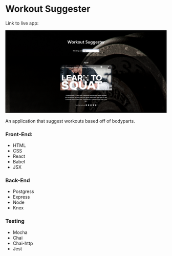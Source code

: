 # Workout Suggester


Link to live app: 

![Workout Suggester screenshot](workout-suggester-screenshot.PNG)



An application that suggest workouts based off of bodyparts. 

          
### Front-End:
* HTML
* CSS
* React
* Babel
* JSX
  
### Back-End
* Postgress
* Express
* Node
* Knex

### Testing
* Mocha
* Chai
* Chai-http
* Jest

